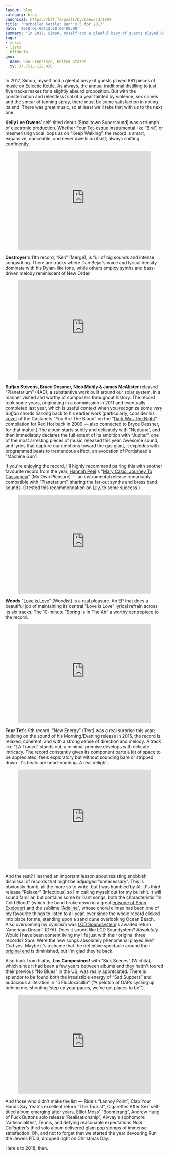 ```yaml
---
layout: blog
category: blog
canonical: https://bff.fm/posts/by/benward/1904
title: 'Parboiled Kettle: Ben''s 5 for 2017'
date: '2018-01-02T12:00:00-08:00'
summary: "In 2017, Simon, myself and a gleeful bevy of guests played 981 pieces of music on Eclectic Kettle. As always, the annual traditional distilling to just five tracks makes for a slightly absurd proposition. But with the consternation and relentless trial of a year tainted by violence, sex crimes and the smear of tanning spray, there must be some satisfaction in noting its end. There was great music, so at least we'll take that with us to the next one."
tags:
- music
- lists
- bffdotfm
geo:
  name: San Francisco, United States
  xy: 37.751,-122.436
---
```


In 2017, Simon, myself and a gleeful bevy of guests played 981 pieces of music on <a href="http://bff.fm/shows/eclectic-kettle">Eclectic Kettle</a>. As always, the annual traditional distilling to just five tracks makes for a slightly absurd proposition. But with the consternation and relentless trial of a year tainted by violence, sex crimes and the smear of tanning spray, there must be some satisfaction in noting its end. There was great music, so at least we'll take that with us to the next one.

**Kelly Lee Owens**' self-titled debut (Smalltown Supersound) was a triumph of electronic production. Whether Four Tet-esque instrumental like “Bird”, or mesmerising vocal loops as on “Keep Walking”, the record is smart, expansive, danceable, and never dwells on itself; always shifting confidently.

<figure class="creek-media creek-media-youtube"><iframe src="https://www.youtube-nocookie.com/embed/FdDf2Ib4B64" allow="autoplay; encrypted-media; picture-in-picture" allowfullscreen="" scrolling="no" width="100%" height="315" frameborder="0"></iframe></figure>

**Destroyer**'s 11th record, “Ken” (Merge), is full of big sounds and intense songwriting. There are tracks where Dan Bejar's voice and lyrical density dominate with his Dylan-like tone, while others employ synths and bass-driven melody reminiscent of New Order.

<figure class="creek-media creek-media-youtube"><iframe src="https://www.youtube-nocookie.com/embed/KNcY93meSlo" allow="autoplay; encrypted-media; picture-in-picture" allowfullscreen="" scrolling="no" width="100%" height="315" frameborder="0"></iframe></figure>

**Sufjan Stevens, Bryce Dessner, Nico Muhly &amp; James McAlister** released “Planetarium” (4AD), a substantive work built around our solar system, in a manner visited and worthy of composers throughout history. The record took some years, originating in a commission in 2011 and eventually completed last year, which is useful context when you recognize some _very Sufjan_ chords harking back to his earlier work (particularly, consider his <a href="https://www.youtube.com/watch?v=ma-l-2izB_s">cover</a> of the Castanets “You Are The Blood” on the “<a href="https://redhot.org/project/dark-was-the-night/">Dark Was The Night</a>” compilation for Red Hot back in 2009 — also connected to Bryce Dessner, for that matter.) The album starts subtly and delicately with “Neptune”, and then immediately declares the full extent of its ambition with “Jupiter”, one of the most arresting pieces of music released this year. Awesome sound, and lyrics that capture our emotions toward the gas giant, it explodes with programmed beats  to tremendous effect, an evocation of Portishead's “Machine Gun”.

If you're enjoying the record, I'll highly recommend pairing this with another favourite record from the year, <a href="http://www.hannahpeel.com/">Hannah Peel</a>'s “<a href="https://www.youtube.com/watch?v=231uPp8wO6M">Mary Casio: Journey To Cassiopeia</a>” (My Own Pleasure)  —&nbsp;an instrumental release remarkably compatible with “Planetarium”, sharing the far-out synths and brass band sounds. (I tested this recommendation on <a href="http://bff.fm/profiles/lilysloane">Lily</a>, to some success.)

<figure class="creek-media creek-media-youtube"><iframe src="https://www.youtube-nocookie.com/embed/IVMVEWhAU3g" allow="autoplay; encrypted-media; picture-in-picture" allowfullscreen="" scrolling="no" width="100%" height="315" frameborder="0"></iframe></figure>

**Woods** “<a href="https://woodsfamilyband.bandcamp.com/album/love-is-love">Love is Love</a>” (Woodist) is a real pleasure. An EP that does a beautiful job of maintaining its central “Love is Love” lyrical refrain across its six tracks. The 10-minute “Spring Is In The Air” a worthy centrepiece to the record.

<figure class="creek-media creek-media-youtube"><iframe src="https://www.youtube-nocookie.com/embed/pgmdgMm9h6k" allow="autoplay; encrypted-media; picture-in-picture" allowfullscreen="" scrolling="no" width="100%" height="315" frameborder="0"></iframe></figure>

**Four Tet**'s 9th record, “New Energy” (Text) was a real surprise this year; building on the sound of his Morning/Evening release in 2015, the record is relaxed, coherent, and with a strong sense of direction and melody. A track like “LA Trance” stands out; a minimal premise develops with delicate intricacy. The record constantly gives its component parts a lot of space to be appreciated, feels exploratory but without sounding bare or stripped down. It's beats are head-nodding. A real delight.

<figure class="creek-media creek-media-youtube"><iframe src="https://www.youtube-nocookie.com/embed/KKaSmL6xXkk" allow="autoplay; encrypted-media; picture-in-picture" allowfullscreen="" scrolling="no" width="100%" height="315" frameborder="0"></iframe></figure>

And the rest? I learned an important lesson about resisting snobbish dismissal of records that might be adjudged “unnecessary”. This is obviously dumb, all the more so to write, but I was humbled by Alt-J's third release “Relaxer” (Infectious) so I'm calling myself out for my bullshit. It will sound familiar, but contains some brilliant songs, both the characteristic “In Cold Blood” (which the band broke down in a great <a href="http://songexploder.net/alt-j">episode of Song Exploder</a>) and the sublime “<a href="https://www.youtube.com/watch?v=1XwU8H6e8Ts">Adeline</a>”, whose choral climax has been one of my favourite things to listen to all year, ever since the whole record clicked into place for me, standing upon a sand dune overlooking Ocean Beach. Also overcoming my cynicism was <a href="https://lcdsoundsystem.com/">LCD Soundsystem</a>'s awaited return “American Dream” (DFA). Does it sound like LCD Soundystem? _Absolutely_. Would I have been content living my life just with their original three records? _Sure._ Were the new songs absolutely phenomenal played live? _God yes_. Maybe it's a shame that the definitive spectacle around their <a href="https://en.wikipedia.org/wiki/The_Long_Goodbye:_LCD_Soundsystem_Live_at_Madison_Square_Garden">original end</a> is diminished, but I'm glad they're back.

Also back from hiatus, **Los Campesinos!** with “Sick Scenes” (Wichita), which since it had been a few years between albums and they hadn't toured their previous “No Blues” in the US, was really appreciated. There is splendor to be found both the irresistible energy of “Sad Suppers” and audacious alliteration in “5 Flucloxacillin” (“A peloton of OAPs cycling up behind me, shouting ‘step up your paces, we've got places to be’”).

<figure class="creek-media creek-media-youtube"><iframe src="https://www.youtube-nocookie.com/embed/oNZf5otX6ek" allow="autoplay; encrypted-media; picture-in-picture" allowfullscreen="" scrolling="no" width="100%" height="315" frameborder="0"></iframe></figure>

And those who didn't make the list&nbsp;—&nbsp;Ride's “Lannoy Point”, Clap Your Hands Say Yeah's excellent return&nbsp;“The Tourist”, Cigarettes After Sex’ self-titled album emerging after years, Elliot Moss' “Boomerang”, Andrew Hung of Fuck Buttons solo release “Realisationship”, Alvvay's sophomore “Antisocialites”, Tennis, and defying reasonable expectations _Noel Gallagher's_ third solo album delivered glam pop stomps of immense satisfaction. Oh, and not to forget that we started the year devouring Run the Jewels RTJ3, dropped right on Christmas Day.

Here's to 2018, then.
